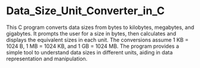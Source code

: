 # Data_Size_Unit_Converter_in_C

This C program converts data sizes from bytes to kilobytes, megabytes, and gigabytes. It prompts the user for a size in bytes, then calculates and displays the equivalent sizes in each unit. The conversions assume 1 KB = 1024 B, 1 MB = 1024 KB, and 1 GB = 1024 MB. The program provides a simple tool to understand data sizes in different units, aiding in data representation and manipulation.
